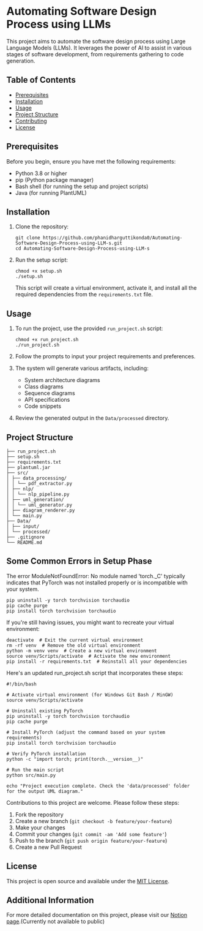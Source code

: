 # Automating Software Design Process using LLMs

This project aims to automate the software design process using Large Language Models (LLMs). It leverages the power of AI to assist in various stages of software development, from requirements gathering to code generation.

## Table of Contents

- [Prerequisites](#prerequisites)
- [Installation](#installation)
- [Usage](#usage)
- [Project Structure](#project-structure)
- [Contributing](#contributing)
- [License](#license)

## Prerequisites

Before you begin, ensure you have met the following requirements:

- Python 3.8 or higher
- pip (Python package manager)
- Bash shell (for running the setup and project scripts)
- Java (for running PlantUML)

## Installation

1. Clone the repository:
   ```
   git clone https://github.com/phanidharguttikonda0/Automating-Software-Design-Process-using-LLM-s.git
   cd Automating-Software-Design-Process-using-LLM-s
   ```

2. Run the setup script:
   ```
   chmod +x setup.sh
   ./setup.sh
   ```
   This script will create a virtual environment, activate it, and install all the required dependencies from the `requirements.txt` file.

## Usage

1. To run the project, use the provided `run_project.sh` script:
   ```
   chmod +x run_project.sh
   ./run_project.sh
   ```

2. Follow the prompts to input your project requirements and preferences.

3. The system will generate various artifacts, including:
   - System architecture diagrams
   - Class diagrams
   - Sequence diagrams
   - API specifications
   - Code snippets

4. Review the generated output in the `Data/processed` directory.

## Project Structure
```
├── run_project.sh
├── setup.sh
├── requirements.txt
├── plantuml.jar
├── src/
│ ├── data_processing/
│ │ └── pdf_extractor.py
│ ├── nlp/
│ │ └── nlp_pipeline.py
│ ├── uml_generation/
│ │ └── uml_generator.py
│ ├── diagram_renderer.py
│ └── main.py
├── Data/
│ ├── input/
│ └── processed/
├── .gitignore
└── README.md

```

## Some Common Errors in Setup Phase

The error ModuleNotFoundError: No module named 'torch._C' typically indicates that PyTorch was not installed properly or is incompatible with your system.
```
pip uninstall -y torch torchvision torchaudio
pip cache purge
pip install torch torchvision torchaudio
```
If you're still having issues, you might want to recreate your virtual environment:
```
deactivate  # Exit the current virtual environment
rm -rf venv  # Remove the old virtual environment
python -m venv venv  # Create a new virtual environment
source venv/Scripts/activate  # Activate the new environment
pip install -r requirements.txt  # Reinstall all your dependencies
```
Here's an updated run_project.sh script that incorporates these steps:
```
#!/bin/bash

# Activate virtual environment (for Windows Git Bash / MinGW)
source venv/Scripts/activate

# Uninstall existing PyTorch
pip uninstall -y torch torchvision torchaudio
pip cache purge

# Install PyTorch (adjust the command based on your system requirements)
pip install torch torchvision torchaudio

# Verify PyTorch installation
python -c "import torch; print(torch.__version__)"

# Run the main script
python src/main.py

echo "Project execution complete. Check the 'data/processed' folder for the output UML diagram."

```


Contributions to this project are welcome. Please follow these steps:

1. Fork the repository
2. Create a new branch (`git checkout -b feature/your-feature`)
3. Make your changes
4. Commit your changes (`git commit -am 'Add some feature'`)
5. Push to the branch (`git push origin feature/your-feature`)
6. Create a new Pull Request

## License

This project is open source and available under the [MIT License](LICENSE).

## Additional Information

For more detailed documentation on this project, please visit our [Notion page](https://www.notion.so/Project-11c59cd34c37806ab046daee81d03d76).(Currently not available to public)
